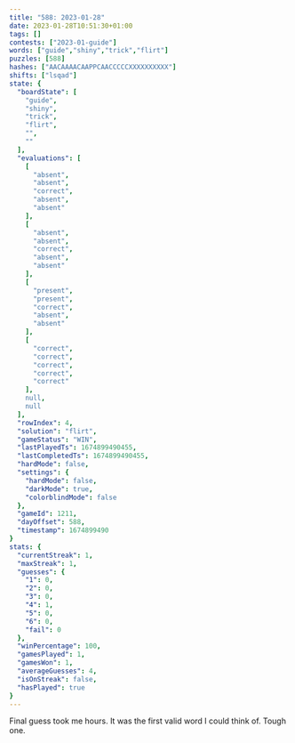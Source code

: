 ```yaml
---
title: "588: 2023-01-28"
date: 2023-01-28T10:51:30+01:00
tags: []
contests: ["2023-01-guide"]
words: ["guide","shiny","trick","flirt"]
puzzles: [588]
hashes: ["AACAAAACAAPPCAACCCCCXXXXXXXXXX"]
shifts: ["lsqad"]
state: {
  "boardState": [
    "guide",
    "shiny",
    "trick",
    "flirt",
    "",
    ""
  ],
  "evaluations": [
    [
      "absent",
      "absent",
      "correct",
      "absent",
      "absent"
    ],
    [
      "absent",
      "absent",
      "correct",
      "absent",
      "absent"
    ],
    [
      "present",
      "present",
      "correct",
      "absent",
      "absent"
    ],
    [
      "correct",
      "correct",
      "correct",
      "correct",
      "correct"
    ],
    null,
    null
  ],
  "rowIndex": 4,
  "solution": "flirt",
  "gameStatus": "WIN",
  "lastPlayedTs": 1674899490455,
  "lastCompletedTs": 1674899490455,
  "hardMode": false,
  "settings": {
    "hardMode": false,
    "darkMode": true,
    "colorblindMode": false
  },
  "gameId": 1211,
  "dayOffset": 588,
  "timestamp": 1674899490
}
stats: {
  "currentStreak": 1,
  "maxStreak": 1,
  "guesses": {
    "1": 0,
    "2": 0,
    "3": 0,
    "4": 1,
    "5": 0,
    "6": 0,
    "fail": 0
  },
  "winPercentage": 100,
  "gamesPlayed": 1,
  "gamesWon": 1,
  "averageGuesses": 4,
  "isOnStreak": false,
  "hasPlayed": true
}
---
```

<!-- more -->
Final guess took me hours. It was the first valid word I could think of. Tough one. 
